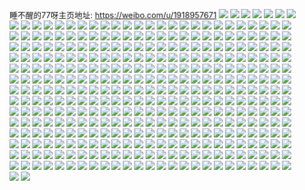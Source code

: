 睡不醒的77呀主页地址: https://weibo.com/u/1918957671 
![](https://wx4.sinaimg.cn/mw2000/7260f867gy1h94eccggwmj20n00uon1c.jpg) 
![](https://wx4.sinaimg.cn/mw2000/7260f867gy1h94ecct3l0j20n00uojvl.jpg) 
![](https://wx4.sinaimg.cn/mw2000/7260f867gy1h94ecc3fncj20n00uon1c.jpg) 
![](https://wx4.sinaimg.cn/mw2000/7260f867gy1h94ecd4ci4j20n00uoaew.jpg) 
![](https://wx4.sinaimg.cn/mw2000/7260f867gy1h94ecdsdjjj20n00uotco.jpg) 
![](https://wx4.sinaimg.cn/mw2000/7260f867gy1h94ece86toj20n00uotco.jpg) 
![](https://wx4.sinaimg.cn/mw2000/7260f867gy1h94ecdhkbfj20n00h90ut.jpg) 
![](https://wx4.sinaimg.cn/mw2000/7260f867gy1h94ecez4w1j21400u0430.jpg) 
![](https://wx4.sinaimg.cn/mw2000/7260f867gy1h94ecelt6lj20u0140gx6.jpg) 
![](https://wx4.sinaimg.cn/mw2000/7260f867gy1h7tgdwrkkfj22c0340x6p.jpg) 
![](https://wx4.sinaimg.cn/mw2000/7260f867gy1h7tge0ilwlj21ga1xwx6p.jpg) 
![](https://wx4.sinaimg.cn/mw2000/7260f867gy1h7tgdyv3p3j22c03407wk.jpg) 
![](https://wx4.sinaimg.cn/mw2000/7260f867gy1h7tgdrn9qoj22c0340u0z.jpg) 
![](https://wx4.sinaimg.cn/mw2000/7260f867gy1h7tgdtplbrj22c0340e83.jpg) 
![](https://wx4.sinaimg.cn/mw2000/7260f867gy1h7tge3q7w8j22c0340npf.jpg) 
![](https://wx4.sinaimg.cn/mw2000/7260f867gy1h4xdvd29suj22c0340e83.jpg) 
![](https://wx4.sinaimg.cn/mw2000/7260f867gy1h4xdvfdngvj22c0340b2a.jpg) 
![](https://wx4.sinaimg.cn/mw2000/7260f867gy1h4xdvg8gqmj21sc2dse5y.jpg) 
![](https://wx4.sinaimg.cn/mw2000/7260f867gy1h4xdvjpdi1j21sc2dsu0x.jpg) 
![](https://wx4.sinaimg.cn/mw2000/7260f867gy1h4xdvrunpmj22c03407wi.jpg) 
![](https://wx4.sinaimg.cn/mw2000/7260f867gy1h4abygctojj21sc2dsb2a.jpg) 
![](https://wx4.sinaimg.cn/mw2000/7260f867gy1h4abyoyu0hj222d33je82.jpg) 
![](https://wx4.sinaimg.cn/mw2000/7260f867gy1h4abyh5bpgj21z41z47wh.jpg) 
![](https://wx4.sinaimg.cn/mw2000/7260f867gy1h4abyt9t68j223u35s4qr.jpg) 
![](https://wx4.sinaimg.cn/mw2000/7260f867gy1h384ztev4fj21kw23cqv6.jpg) 
![](https://wx4.sinaimg.cn/mw2000/7260f867gy1h38502tvj5j21jj221e81.jpg) 
![](https://wx4.sinaimg.cn/mw2000/7260f867gy1h38508e39yj22sw23oe81.jpg) 
![](https://wx4.sinaimg.cn/mw2000/7260f867gy1h325qfai5fj21sc2dskjl.jpg) 
![](https://wx4.sinaimg.cn/mw2000/7260f867gy1h325qoc66rj21h01ym4qp.jpg) 
![](https://wx4.sinaimg.cn/mw2000/7260f867gy1h325qraxqmj21sc2dsqv5.jpg) 
![](https://wx4.sinaimg.cn/mw2000/7260f867gy1h2f9ht3wm2j22c0340hdv.jpg) 
![](https://wx4.sinaimg.cn/mw2000/7260f867gy1h2f9hvq6kfj21ya2ln4qq.jpg) 
![](https://wx4.sinaimg.cn/mw2000/7260f867gy1h2f9hy58zsj217n17ntm6.jpg) 
![](https://wx4.sinaimg.cn/mw2000/7260f867gy1h2f9jxncb0j21cr1t04o8.jpg) 
![](https://wx4.sinaimg.cn/mw2000/7260f867gy1h288nr86q9j21sc2ds7pw.jpg) 
![](https://wx4.sinaimg.cn/mw2000/7260f867gy1h288nxv0k9j22c033z7wi.jpg) 
![](https://wx4.sinaimg.cn/mw2000/7260f867gy1h1vk3bzhvjj21t52ewb1f.jpg) 
![](https://wx4.sinaimg.cn/mw2000/7260f867gy1h1vk3q60ppj21sc2dsnpe.jpg) 
![](https://wx4.sinaimg.cn/mw2000/7260f867gy1h1vk9iyg21j22yo280b2a.jpg) 
![](https://wx4.sinaimg.cn/mw2000/7260f867gy1h1oowm4h4uj21t02equ0y.jpg) 
![](https://wx4.sinaimg.cn/mw2000/7260f867gy1h1oowtvqcoj224b2trhdt.jpg) 
![](https://wx4.sinaimg.cn/mw2000/7260f867gy1h1hobk3ni1j21jk220b29.jpg) 
![](https://wx4.sinaimg.cn/mw2000/7260f867gy1h1hobl0ghnj21jk220hdt.jpg) 
![](https://wx4.sinaimg.cn/mw2000/7260f867gy1h1hobilhx7j22c0340b2c.jpg) 
![](https://wx4.sinaimg.cn/mw2000/7260f867gy1h1hobnlzwvj22c033z7wk.jpg) 
![](https://wx4.sinaimg.cn/mw2000/7260f867gy1h1auqb19tej20n01dsq6u.jpg) 
![](https://wx4.sinaimg.cn/mw2000/7260f867gy1h1ausmc5dkj20u00u0n73.jpg) 
![](https://wx4.sinaimg.cn/mw2000/7260f867gy1h0x22i0xzqj20u0140wow.jpg) 
![](https://wx4.sinaimg.cn/mw2000/7260f867gy1h0r48390wfj20u013z131.jpg) 
![](https://wx4.sinaimg.cn/mw2000/7260f867gy1h0mc5sz79zj20u00u0jy3.jpg) 
![](https://wx4.sinaimg.cn/mw2000/7260f867gy1h0mcbh95aaj20u0140dmv.jpg) 
![](https://wx4.sinaimg.cn/mw2000/7260f867gy1h08l79ow5hj21kd2361kx.jpg) 
![](https://wx4.sinaimg.cn/mw2000/7260f867gy1gzsfmg9p7ij20u0140k29.jpg) 
![](https://wx4.sinaimg.cn/mw2000/7260f867gy1gzsfmgzbp9j20u0140gu5.jpg) 
![](https://wx4.sinaimg.cn/mw2000/7260f867gy1gzsfmhv6rhj20u0140791.jpg) 
![](https://wx4.sinaimg.cn/mw2000/7260f867gy1gzsfmigwmlj20u01407cu.jpg) 
![](https://wx4.sinaimg.cn/mw2000/7260f867gy1gzsfmjbp9lj20u0140afi.jpg) 
![](https://wx4.sinaimg.cn/mw2000/7260f867gy1gzsfmjuthwj20n00n0goz.jpg) 
![](https://wx4.sinaimg.cn/mw2000/7260f867gy1gz2wh6ctyjj20u013zdml.jpg) 
![](https://wx4.sinaimg.cn/mw2000/7260f867gy1gz2wh5buvxj20u013zafm.jpg) 
![](https://wx4.sinaimg.cn/mw2000/7260f867gy1gz2wh764adj20u013z44t.jpg) 
![](https://wx4.sinaimg.cn/mw2000/7260f867gy1gz2whamy36j20u014kq9b.jpg) 
![](https://wx4.sinaimg.cn/mw2000/7260f867gy1gz2wh3rc4uj20u0140jyj.jpg) 
![](https://wx4.sinaimg.cn/mw2000/7260f867gy1gyjf0gvpu3j20u00u0wmy.jpg) 
![](https://wx4.sinaimg.cn/mw2000/7260f867gy1gyjf0j4y5fj20u00u0qba.jpg) 
![](https://wx4.sinaimg.cn/mw2000/7260f867gy1gyjf0o4e5xj21400u04ab.jpg) 
![](https://wx4.sinaimg.cn/mw2000/7260f867gy1gxyo9uwjt2j20u0140n7b.jpg) 
![](https://wx4.sinaimg.cn/mw2000/7260f867gy1gxyo9vj6t2j20u01hctil.jpg) 
![](https://wx4.sinaimg.cn/mw2000/7260f867gy1gxyo9wef8ij20u013zqbj.jpg) 
![](https://wx4.sinaimg.cn/mw2000/7260f867gy1gxyo9t9gphj20u0140ajm.jpg) 
![](https://wx4.sinaimg.cn/mw2000/7260f867gy1gxyo9x257ij20u01hcdok.jpg) 
![](https://wx4.sinaimg.cn/mw2000/7260f867gy1gxyo9yxvxej20u01407ds.jpg) 
![](https://wx4.sinaimg.cn/mw2000/7260f867gy1gxyo9xn6e8j20u00u078x.jpg) 
![](https://wx4.sinaimg.cn/mw2000/7260f867gy1gxyo9yfj7yj20u00u0dnc.jpg) 
![](https://wx4.sinaimg.cn/mw2000/7260f867gy1gxkqd7dm6uj21901o07wh.jpg) 
![](https://wx4.sinaimg.cn/mw2000/7260f867gy1gxkqd8r2prj218z1nzb29.jpg) 
![](https://wx4.sinaimg.cn/mw2000/7260f867gy1gxkqf7iz5pj22801o0b2b.jpg) 
![](https://wx4.sinaimg.cn/mw2000/7260f867gy1gxg1rk7hstj21o01o0npd.jpg) 
![](https://wx4.sinaimg.cn/mw2000/7260f867gy1gxc9i7pea0j22c0340e83.jpg) 
![](https://wx4.sinaimg.cn/mw2000/7260f867gy1gxc9i9wng8j22c0340qv6.jpg) 
![](https://wx4.sinaimg.cn/mw2000/7260f867gy1gxc9iayu7mj22bb2bb4qq.jpg) 
![](https://wx4.sinaimg.cn/mw2000/7260f867gy1gxc9ich9qgj22c0340b2a.jpg) 
![](https://wx4.sinaimg.cn/mw2000/7260f867gy1gxc9jw42jdj22c0340b2b.jpg) 
![](https://wx4.sinaimg.cn/mw2000/7260f867gy1gxc9k6cxzdj22c0340x6r.jpg) 
![](https://wx4.sinaimg.cn/mw2000/7260f867gy1gxc9kupplvj22af2afe82.jpg) 
![](https://wx4.sinaimg.cn/mw2000/7260f867gy1gxc9kt3f99j22c0340qv6.jpg) 
![](https://wx4.sinaimg.cn/mw2000/7260f867gy1gxc9qs5hvpj23402c0hdv.jpg) 
![](https://wx4.sinaimg.cn/mw2000/7260f867gy1gwysurg34bj22c0340e83.jpg) 
![](https://wx4.sinaimg.cn/mw2000/7260f867gy1gwysuspyraj22e11sihdt.jpg) 
![](https://wx4.sinaimg.cn/mw2000/7260f867gy1gwysv3t6msj22c03404qv.jpg) 
![](https://wx4.sinaimg.cn/mw2000/7260f867gy1gwysupm1i6j21hc0u0aqt.jpg) 
![](https://wx4.sinaimg.cn/mw2000/7260f867gy1gwysuuj3gwj22c0340npg.jpg) 
![](https://wx4.sinaimg.cn/mw2000/7260f867gy1gwysuvq3zhj22c02c0kjm.jpg) 
![](https://wx4.sinaimg.cn/mw2000/7260f867gy1gwmrvihgzgj22c0340x6q.jpg) 
![](https://wx4.sinaimg.cn/mw2000/7260f867gy1gwmrymzogvj21r21r27wh.jpg) 
![](https://wx4.sinaimg.cn/mw2000/7260f867gy1gwmryxl27ij22c0340kjn.jpg) 
![](https://wx4.sinaimg.cn/mw2000/7260f867gy1gwms05qev0j233l2bp4qs.jpg) 
![](https://wx4.sinaimg.cn/mw2000/7260f867gy1gwms0pajumj23402c0x6u.jpg) 
![](https://wx4.sinaimg.cn/mw2000/7260f867gy1gwmrznr607j227f2xx7wi.jpg) 
![](https://wx4.sinaimg.cn/mw2000/7260f867gy1gwmrz4g52kj22c0340hdu.jpg) 
![](https://wx4.sinaimg.cn/mw2000/7260f867gy1gwmryj1ihkj22c0340b2b.jpg) 
![](https://wx4.sinaimg.cn/mw2000/7260f867gy1gwms0sg4ruj22c0340b2a.jpg) 
![](https://wx4.sinaimg.cn/mw2000/7260f867gy1gwheh5i3vij22dc35se82.jpg) 
![](https://wx4.sinaimg.cn/mw2000/7260f867gy1gw8yhjsegaj20n01ds7c5.jpg) 
![](https://wx4.sinaimg.cn/mw2000/7260f867gy1gw8yh57dupj20n01dsaha.jpg) 
![](https://wx4.sinaimg.cn/mw2000/7260f867gy1gw88snpw2bj22c0340k1r.jpg) 
![](https://wx4.sinaimg.cn/mw2000/7260f867gy1gw88sotrsmj23402c0e82.jpg) 
![](https://wx4.sinaimg.cn/mw2000/7260f867gy1gw8yglvyegj22c0340kjm.jpg) 
![](https://wx4.sinaimg.cn/mw2000/7260f867gy1gw8ygo07csj22c0340hdv.jpg) 
![](https://wx4.sinaimg.cn/mw2000/7260f867gy1gw8ygqk3vvj22c03407wi.jpg) 
![](https://wx4.sinaimg.cn/mw2000/7260f867gy1gw8yi3ok09j22c0340qv5.jpg) 
![](https://wx4.sinaimg.cn/mw2000/7260f867gy1gw8ying93gj21sc2ds4qq.jpg) 
![](https://wx4.sinaimg.cn/mw2000/7260f867gy1gvxsv41lagj21401hc13t.jpg) 
![](https://wx4.sinaimg.cn/mw2000/7260f867gy1gvxsxmvpcuj224h24hx6p.jpg) 
![](https://wx4.sinaimg.cn/mw2000/7260f867gy1gvxt4ibdkyj22c02c07wi.jpg) 
![](https://wx4.sinaimg.cn/mw2000/7260f867gy1gvxszh36vtj22i81vn4qq.jpg) 
![](https://wx4.sinaimg.cn/mw2000/7260f867gy1gvxt5wfvo8j23402c0hdt.jpg) 
![](https://wx4.sinaimg.cn/mw2000/7260f867gy1gvxt1aa7gmj22c0340qv5.jpg) 
![](https://wx4.sinaimg.cn/mw2000/7260f867gy1gvxt2sosi4j23402c0hdv.jpg) 
![](https://wx4.sinaimg.cn/mw2000/7260f867gy1gvxt31zptrj22c0340qv7.jpg) 
![](https://wx4.sinaimg.cn/mw2000/7260f867gy1gvxt6c6qnrj23402c0e82.jpg) 
![](https://wx4.sinaimg.cn/mw2000/0025RKybgy1gvqwe3qrgaj60yi1pc1b802.jpg) 
![](https://wx4.sinaimg.cn/mw2000/0025RKybgy1gvqwm11qi7j62c02c0u0x02.jpg) 
![](https://wx4.sinaimg.cn/mw2000/0025RKybgy1gvqwmwlsenj62822yse8102.jpg) 
![](https://wx4.sinaimg.cn/mw2000/7260f867gy1gvrtkytn1uj22c0340hdu.jpg) 
![](https://wx4.sinaimg.cn/mw2000/7260f867gy1gvrtl03x6gj22c0340u0y.jpg) 
![](https://wx4.sinaimg.cn/mw2000/7260f867gy1gvrtl1g7gwj22c03404qr.jpg) 
![](https://wx4.sinaimg.cn/mw2000/7260f867gy1gvrtl2x4zxj22c03404qq.jpg) 
![](https://wx4.sinaimg.cn/mw2000/7260f867gy1gvrtl42szzj22c0340qv6.jpg) 
![](https://wx4.sinaimg.cn/mw2000/7260f867gy1gvrtoa8nuuj22c03407wj.jpg) 
![](https://wx4.sinaimg.cn/mw2000/0025RKybgy1gvqokcmakbj62c0340b2b02.jpg) 
![](https://wx4.sinaimg.cn/mw2000/0025RKybgy1gvqokj9efxj62c0340kjm02.jpg) 
![](https://wx4.sinaimg.cn/mw2000/0025RKybgy1gvqokpzj0ej62c0340u0y02.jpg) 
![](https://wx4.sinaimg.cn/mw2000/0025RKybgy1gvqol09sb3j62c033ze8302.jpg) 
![](https://wx4.sinaimg.cn/mw2000/0025RKybgy1gvqol5x60cj62c03404qq02.jpg) 
![](https://wx4.sinaimg.cn/mw2000/0025RKybgy1gvqolcjzxoj62882yzhdu02.jpg) 
![](https://wx4.sinaimg.cn/mw2000/0025RKybgy1gvqoljh6ixj62c0340b2a02.jpg) 
![](https://wx4.sinaimg.cn/mw2000/0025RKybgy1gvqolgaox9j62c0340e8202.jpg) 
![](https://wx4.sinaimg.cn/mw2000/0025RKybgy1gvqok3zd13j62c0340b2b02.jpg) 
![](https://wx4.sinaimg.cn/mw2000/0025RKybgy1gvn8ionduwj62c02c0x6p02.jpg) 
![](https://wx4.sinaimg.cn/mw2000/0025RKybgy1gvn8ir7vasj62c02c0x6p02.jpg) 
![](https://wx4.sinaimg.cn/mw2000/0025RKybgy1gvn8nwv91qj61z41401db02.jpg) 
![](https://wx4.sinaimg.cn/mw2000/0025RKybgy1gvn8j03nsoj62c0340x6p02.jpg) 
![](https://wx4.sinaimg.cn/mw2000/0025RKybgy1gvn8jkem64j61vz2im4qq02.jpg) 
![](https://wx4.sinaimg.cn/mw2000/0025RKybgy1gvn8lcq0hyj61xz2lax6p02.jpg) 
![](https://wx4.sinaimg.cn/mw2000/0025RKybgy1gvn8ll6r18j62c0340kjm02.jpg) 
![](https://wx4.sinaimg.cn/mw2000/0025RKybgy1gvn8m8xe4oj62c0340qv502.jpg) 
![](https://wx4.sinaimg.cn/mw2000/0025RKybgy1gvn8mhzqt1j62c0340e8202.jpg) 
![](https://wx4.sinaimg.cn/mw2000/0025RKybgy1gvin1xd6lgj60u01hcwrx02.jpg) 
![](https://wx4.sinaimg.cn/mw2000/0025RKybgy1gvin2jtlb4j61o0280e8202.jpg) 
![](https://wx4.sinaimg.cn/mw2000/0025RKybgy1gvin20t8e1j61qc1qcdv202.jpg) 
![](https://wx4.sinaimg.cn/mw2000/0025RKybgy1gvin2olp9hj62c0340npe02.jpg) 
![](https://wx4.sinaimg.cn/mw2000/0025RKybgy1gvin2asj79j62422tf4qr02.jpg) 
![](https://wx4.sinaimg.cn/mw2000/0025RKybgy1gvin315z06j62c0340u0y02.jpg) 
![](https://wx4.sinaimg.cn/mw2000/0025RKybgy1gvin327ow6j60tw1h4wkw02.jpg) 
![](https://wx4.sinaimg.cn/mw2000/0025RKybgy1gvin1wc09uj61u41u4b2902.jpg) 
![](https://wx4.sinaimg.cn/mw2000/0025RKybgy1gvin34d0qdj62c03404qp02.jpg) 
![](https://wx4.sinaimg.cn/mw2000/0025RKybgy1gvakrouhp1j61hc14017i02.jpg) 
![](https://wx4.sinaimg.cn/mw2000/0025RKybgy1gvakrteobmj62tt2ttqv702.jpg) 
![](https://wx4.sinaimg.cn/mw2000/0025RKybgy1gvakrpxjmxj61z4140ard02.jpg) 
![](https://wx4.sinaimg.cn/mw2000/0025RKybgy1guerl48kg2j62711n87wh02.jpg) 
![](https://wx4.sinaimg.cn/mw2000/0025RKybgy1guerkx2kc9j626z1n64qp02.jpg) 
![](https://wx4.sinaimg.cn/mw2000/0025RKybgy1guerlaulk4j63402c0x6q02.jpg) 
![](https://wx4.sinaimg.cn/mw2000/7260f867gy1gtvv2iutsij21t82ezhdu.jpg) 
![](https://wx4.sinaimg.cn/mw2000/7260f867gy1gtvv2kx2zij22c0340e83.jpg) 
![](https://wx4.sinaimg.cn/mw2000/7260f867gy1gtvv2ma6x1j22c0340x6p.jpg) 
![](https://wx4.sinaimg.cn/mw2000/7260f867gy1gtvv2h5s1bj22602w01kz.jpg) 
![](https://wx4.sinaimg.cn/mw2000/7260f867gy1gtvv2ql9kfj22c0340u0x.jpg) 
![](https://wx4.sinaimg.cn/mw2000/7260f867gy1gtvv2uz7llj22c0340kjn.jpg) 
![](https://wx4.sinaimg.cn/mw2000/7260f867gy1gtvv2patdvj22c0340npe.jpg) 
![](https://wx4.sinaimg.cn/mw2000/7260f867gy1gtvv2wch8bj22c0340u0x.jpg) 
![](https://wx4.sinaimg.cn/mw2000/7260f867gy1gtvv2nid08j22662w8hdt.jpg) 
![](https://wx4.sinaimg.cn/mw2000/7260f867gy1gtqzwk9xu7j22c02c0e82.jpg) 
![](https://wx4.sinaimg.cn/mw2000/7260f867gy1gtqzwl2311j20u0140jz2.jpg) 
![](https://wx4.sinaimg.cn/mw2000/7260f867gy1gtqzwmt1grj22c0340hdv.jpg) 
![](https://wx4.sinaimg.cn/mw2000/7260f867gy1gtqzwpejluj22c0340hdv.jpg) 
![](https://wx4.sinaimg.cn/mw2000/7260f867gy1gtqzwr9bbij22c0340npf.jpg) 
![](https://wx4.sinaimg.cn/mw2000/7260f867gy1gtqzwsvm93j22c0340b2b.jpg) 
![](https://wx4.sinaimg.cn/mw2000/7260f867gy1gtqzwu2nprj221q2qcb2a.jpg) 
![](https://wx4.sinaimg.cn/mw2000/7260f867gy1gtqzwvyhrrj22c03401kz.jpg) 
![](https://wx4.sinaimg.cn/mw2000/7260f867gy1gtqzwxb5g2j22c0340qv5.jpg) 
![](https://wx4.sinaimg.cn/mw2000/7260f867gy1gtl92i7uxxj20u0140jz5.jpg) 
![](https://wx4.sinaimg.cn/mw2000/7260f867gy1gtl92ntb1hj220m2ouqv5.jpg) 
![](https://wx4.sinaimg.cn/mw2000/7260f867gy1gtl936w8ayj22c033zqv5.jpg) 
![](https://wx4.sinaimg.cn/mw2000/7260f867gy1gtl92zpya8j22c03401kz.jpg) 
![](https://wx4.sinaimg.cn/mw2000/7260f867gy1gtl92hmde5j22c0340qv6.jpg) 
![](https://wx4.sinaimg.cn/mw2000/7260f867gy1gtl92ww9m6j21sc2ds7wi.jpg) 
![](https://wx4.sinaimg.cn/mw2000/7260f867gy1gtl92qzoc7j21xh2kne82.jpg) 
![](https://wx4.sinaimg.cn/mw2000/7260f867gy1gtl931xpauj22c0340u0x.jpg) 
![](https://wx4.sinaimg.cn/mw2000/7260f867gy1gtl92krhtfj21zg2mau0x.jpg) 
![](https://wx4.sinaimg.cn/mw2000/7260f867gy1gthff15yuvj22c0340kjn.jpg) 
![](https://wx4.sinaimg.cn/mw2000/7260f867gy1gthff8vmu2j23402c0u0y.jpg) 
![](https://wx4.sinaimg.cn/mw2000/7260f867gy1gthffc16h2j22c0340npf.jpg) 
![](https://wx4.sinaimg.cn/mw2000/7260f867gy1gthffeidbnj22c0340kjm.jpg) 
![](https://wx4.sinaimg.cn/mw2000/7260f867gy1gt9rlcdo5kj22c02c07wh.jpg) 
![](https://wx4.sinaimg.cn/mw2000/7260f867gy1gt9rlgav9dj22c02c04qr.jpg) 
![](https://wx4.sinaimg.cn/mw2000/7260f867gy1gt9rljct61j22c0340npe.jpg) 
![](https://wx4.sinaimg.cn/mw2000/7260f867gy1gt9rlaotplj22c02c0x6p.jpg) 
![](https://wx4.sinaimg.cn/mw2000/7260f867gy1gt9rll1r6zj21xg2kmx6q.jpg) 
![](https://wx4.sinaimg.cn/mw2000/7260f867gy1gt9s16whstj20u0140dq0.jpg) 
![](https://wx4.sinaimg.cn/mw2000/7260f867gy1gt29sy5lnuj22c0340kjn.jpg) 
![](https://wx4.sinaimg.cn/mw2000/7260f867gy1gt29t0rnd9j22c0340npe.jpg) 
![](https://wx4.sinaimg.cn/mw2000/7260f867gy1gt29t2djn2j22c0340x6q.jpg) 
![](https://wx4.sinaimg.cn/mw2000/7260f867gy1gt29szaa0oj21ms1ms7wh.jpg) 
![](https://wx4.sinaimg.cn/mw2000/7260f867gy1gt0m65w3dtj22c0340hdu.jpg) 
![](https://wx4.sinaimg.cn/mw2000/7260f867gy1gt0m6jnod6j227p2yanpf.jpg) 
![](https://wx4.sinaimg.cn/mw2000/7260f867gy1gt0m7fub49j221r2qce82.jpg) 
![](https://wx4.sinaimg.cn/mw2000/7260f867gy1gt0m7ibkomj22c03404qs.jpg) 
![](https://wx4.sinaimg.cn/mw2000/7260f867gy1gsrela3h2tj21o0280qv5.jpg) 
![](https://wx4.sinaimg.cn/mw2000/7260f867gy1gskb0pf6lpj21w02inkjm.jpg) 
![](https://wx4.sinaimg.cn/mw2000/7260f867gy1gsb6gydcbgj229r29rqv5.jpg) 
![](https://wx4.sinaimg.cn/mw2000/7260f867gy1gsb6gyvn6jj20lw0lwdi4.jpg) 
![](https://wx4.sinaimg.cn/mw2000/7260f867gy1gsb6h03pxsj21o02yonpd.jpg) 
![](https://wx4.sinaimg.cn/mw2000/7260f867gy1gsb6h1wh7vj22bb3321ky.jpg) 
![](https://wx4.sinaimg.cn/mw2000/7260f867gy1gsb6h3ts8zj22bb332qv6.jpg) 
![](https://wx4.sinaimg.cn/mw2000/7260f867gy1gsb6h57s34j22c02c04qq.jpg) 
![](https://wx4.sinaimg.cn/mw2000/7260f867gy1gsb6gx9m2wj22bb2bb1kx.jpg) 
![](https://wx4.sinaimg.cn/mw2000/0025RKybgy1gsb6h6cu8zj61pv1pv4qp02.jpg) 
![](https://wx4.sinaimg.cn/mw2000/7260f867gy1gsb6h7uv2yj22b832y4qr.jpg) 
![](https://wx4.sinaimg.cn/mw2000/7260f867gy1gs2zp6o80gj22c0340nph.jpg) 
![](https://wx4.sinaimg.cn/mw2000/7260f867gy1gs2zpbng67j22c0340e89.jpg) 
![](https://wx4.sinaimg.cn/mw2000/7260f867gy1gs2zpg9puej23402c0he1.jpg) 
![](https://wx4.sinaimg.cn/mw2000/7260f867gy1gs2zpk0hgej22c03404qt.jpg) 
![](https://wx4.sinaimg.cn/mw2000/7260f867gy1grurwumiljj22c02c0ayu.jpg) 
![](https://wx4.sinaimg.cn/mw2000/7260f867gy1grury6bgrhj21nb1nb1j6.jpg) 
![](https://wx4.sinaimg.cn/mw2000/7260f867gy1grury4wthij21ki1kitwg.jpg) 
![](https://wx4.sinaimg.cn/mw2000/7260f867gy1grurwwb8g9j21hc1hctj6.jpg) 
![](https://wx4.sinaimg.cn/mw2000/7260f867gy1gri275hnsrj21sc1sch4s.jpg) 
![](https://wx4.sinaimg.cn/mw2000/7260f867gy1gri27dr0hoj21sc1sch4l.jpg) 
![](https://wx4.sinaimg.cn/mw2000/7260f867gy1grefanzmiuj21sc2dsnpg.jpg) 
![](https://wx4.sinaimg.cn/mw2000/7260f867gy1grefb0zc17j21sc2ds1l2.jpg) 
![](https://wx4.sinaimg.cn/mw2000/7260f867gy1grefbdldewj21sc2dskjp.jpg) 
![](https://wx4.sinaimg.cn/mw2000/7260f867gy1grefbivjemj23402c0e81.jpg) 
![](https://wx4.sinaimg.cn/mw2000/7260f867gy1gqdqvyfgsgj20lc0sg4d8.jpg) 
![](https://wx4.sinaimg.cn/mw2000/7260f867gy1gq4bajen2uj21v71v7x6q.jpg) 
![](https://wx4.sinaimg.cn/mw2000/7260f867gy1gq4bap48bwj22c0340e85.jpg) 
![](https://wx4.sinaimg.cn/mw2000/7260f867gy1gq4bau6r0wj228q2znhdw.jpg) 
![](https://wx4.sinaimg.cn/mw2000/7260f867gy1gq4bav1im1j20u00u0dmr.jpg) 
![](https://wx4.sinaimg.cn/mw2000/7260f867gy1gq4bavn14mj20u0140wju.jpg) 
![](https://wx4.sinaimg.cn/mw2000/7260f867gy1gq4bafb803j20u01407ep.jpg) 
![](https://wx4.sinaimg.cn/mw2000/7260f867gy1gq4bayl6upj21zw1zw4qr.jpg) 
![](https://wx4.sinaimg.cn/mw2000/7260f867gy1gq4bb3qqkpj22c0340x6v.jpg) 
![](https://wx4.sinaimg.cn/mw2000/7260f867gy1gq4bb4rfqbj21hc1hck1t.jpg) 
![](https://wx4.sinaimg.cn/mw2000/7260f867gy1gq3fcipp46j22c0340qva.jpg) 
![](https://wx4.sinaimg.cn/mw2000/7260f867gy1gq3fcm4j22j22c03401l4.jpg) 
![](https://wx4.sinaimg.cn/mw2000/7260f867gy1gq3fcqg789j22c0340npm.jpg) 
![](https://wx4.sinaimg.cn/mw2000/7260f867gy1gq3fcvd1erj22c0340x6y.jpg) 
![](https://wx4.sinaimg.cn/mw2000/7260f867gy1gq13wgd26uj21qm2bhe84.jpg) 
![](https://wx4.sinaimg.cn/mw2000/7260f867gy1gq13wpxrlij22c03407wk.jpg) 
![](https://wx4.sinaimg.cn/mw2000/7260f867gy1gq13wtqdmmj22c02c0b29.jpg) 
![](https://wx4.sinaimg.cn/mw2000/7260f867gy1gq13w7xhodj20u00u0k5g.jpg) 
![](https://wx4.sinaimg.cn/mw2000/7260f867gy1gpuqzj0j90j20u0141qci.jpg) 
![](https://wx4.sinaimg.cn/mw2000/7260f867gy1gpuqzh62olj20u00u0an6.jpg) 
![](https://wx4.sinaimg.cn/mw2000/7260f867gy1gmtayg81zmj21sc2dsqsf.jpg) 
![](https://wx4.sinaimg.cn/mw2000/7260f867gy1gmtayhqu1ij22c02c0b2a.jpg) 
![](https://wx4.sinaimg.cn/mw2000/7260f867gy1gk8s6meovyj22801o0hdv.jpg) 
![](https://wx4.sinaimg.cn/mw2000/7260f867gy1gk8s6n6v0bj21o01o0e81.jpg) 
![](https://wx4.sinaimg.cn/mw2000/7260f867gy1gk8s6o7v2ij22c0340b2a.jpg) 
![](https://wx4.sinaimg.cn/mw2000/7260f867gy1gk8s6l6emlj22c03407wi.jpg) 
![](https://wx4.sinaimg.cn/mw2000/7260f867gy1gffjelke6yj20u00u0wob.jpg) 
![](https://wx4.sinaimg.cn/mw2000/7260f867gy1gffjelv1jej20u0140wu3.jpg) 
![](https://wx4.sinaimg.cn/mw2000/7260f867gy1gffjel4n6cj21400u0n70.jpg) 
![](https://wx4.sinaimg.cn/mw2000/7260f867gy1gffjem80qzj20u00u0gvs.jpg) 
![](https://wx4.sinaimg.cn/mw2000/7260f867gy1gffjemo44mj20u00u0k1q.jpg) 
![](https://wx4.sinaimg.cn/mw2000/7260f867gy1gffjen2sepj20u0140gzp.jpg) 
![](https://wx4.sinaimg.cn/mw2000/7260f867gy1gffjeoz0t2j20u0140na2.jpg) 
![](https://wx4.sinaimg.cn/mw2000/7260f867gy1gffjepokbej21400u0tmu.jpg) 
![](https://wx4.sinaimg.cn/mw2000/7260f867gy1gffjeo4gcpj20u00u014j.jpg) 
![](https://wx4.sinaimg.cn/mw2000/7260f867gy1gfc22im03ij20u00u0wnl.jpg) 
![](https://wx4.sinaimg.cn/mw2000/7260f867gy1gfc4lyrrs3j20v40u0dvz.jpg) 
![](https://wx4.sinaimg.cn/mw2000/7260f867gy1gfc22ja9t1j21400u0myv.jpg) 
![](https://wx4.sinaimg.cn/mw2000/7260f867gy1gfc22i7h6aj21400u0qdr.jpg) 
![](https://wx4.sinaimg.cn/mw2000/7260f867gy1gf3rnoxiozj21hc0u0wyt.jpg) 
![](https://wx4.sinaimg.cn/mw2000/7260f867gy1gf3rnpfwkwj20u0140e1s.jpg) 
![](https://wx4.sinaimg.cn/mw2000/7260f867gy1gf3rnpvkvpj21400u0gw9.jpg) 
![](https://wx4.sinaimg.cn/mw2000/7260f867gy1gf3ro6nqzaj21400u0al6.jpg) 
![](https://wx4.sinaimg.cn/mw2000/7260f867gy1gegrb92fnlj20u0140akf.jpg) 
![](https://wx4.sinaimg.cn/mw2000/7260f867gy1gegrb9qx3cj21410u0wru.jpg) 
![](https://wx4.sinaimg.cn/mw2000/7260f867gy1gegrba6pbkj20u00u0jyi.jpg) 
![](https://wx4.sinaimg.cn/mw2000/7260f867gy1geegrewa5vj22dc2dchak.jpg) 
![](https://wx4.sinaimg.cn/mw2000/7260f867gy1geegrg08ehj22c02c0npd.jpg) 
![](https://wx4.sinaimg.cn/mw2000/7260f867gy1geegrd1399j23402c0hdt.jpg) 
![](https://wx4.sinaimg.cn/mw2000/7260f867gy1geegri1rn7j221l21lhdt.jpg) 
![](https://wx4.sinaimg.cn/mw2000/7260f867gy1geegrk8bpej22382sbx5k.jpg) 
![](https://wx4.sinaimg.cn/mw2000/7260f867gy1geegt2m536j21o01o07wh.jpg) 
![](https://wx4.sinaimg.cn/mw2000/7260f867gy1gcoq1kpqu8j22dc2dcnpd.jpg) 
![](https://wx4.sinaimg.cn/mw2000/7260f867gy1gco6v0bp4cj22c02c0hdv.jpg) 
![](https://wx4.sinaimg.cn/mw2000/7260f867gy1gco6v1xts2j22c02c04qr.jpg) 
![](https://wx4.sinaimg.cn/mw2000/7260f867gy1gco6v30ouzj21qd1qdqv5.jpg) 
![](https://wx4.sinaimg.cn/mw2000/7260f867gy1gco6t97oq1j22c02c0hdt.jpg) 
![](https://wx4.sinaimg.cn/mw2000/7260f867gy1gco6ux390sj226k26k7wj.jpg) 
![](https://wx4.sinaimg.cn/mw2000/7260f867ly1gafay0yh6qj21o0cm6b2g.jpg) 
![](https://wx4.sinaimg.cn/mw2000/7260f867ly1gafayb2vs6j21ekcn01l6.jpg) 
![](https://wx4.sinaimg.cn/mw2000/7260f867ly1gafayimnzgj21crcn0e87.jpg) 
![](https://wx4.sinaimg.cn/mw2000/7260f867ly1gafayl1xrcj21jk1jkhdt.jpg) 
![](https://wx4.sinaimg.cn/mw2000/7260f867ly1g7lgq1xwpgj21k82307ks.jpg) 
![](https://wx4.sinaimg.cn/mw2000/7260f867ly1g7lgpwixf0j21k8230nex.jpg) 
![](https://wx4.sinaimg.cn/mw2000/7260f867ly1g7lgq0ih1rj21ga1ga4qp.jpg) 
![](https://wx4.sinaimg.cn/mw2000/7260f867ly1g7lgpy2oo2j21k8230dwh.jpg) 
![](https://wx4.sinaimg.cn/mw2000/7260f867ly1g7lgq48y9qj21o01o04qp.jpg) 
![](https://wx4.sinaimg.cn/mw2000/7260f867ly1g7lgq6rt8qj21o01o0tum.jpg) 
![](https://wx4.sinaimg.cn/mw2000/7260f867ly1g7dwpm2es7j21o01o0u0y.jpg) 
![](https://wx4.sinaimg.cn/mw2000/7260f867ly1g7dwpw7305j21o01o04nc.jpg) 
![](https://wx4.sinaimg.cn/mw2000/7260f867ly1g7dwp3ol8mj21o01o0x1b.jpg) 
![](https://wx4.sinaimg.cn/mw2000/7260f867ly1g7dwrawc8qj21o01o07wk.jpg) 
![](https://wx4.sinaimg.cn/mw2000/7260f867ly1g7dws15sljj21o01o0kjm.jpg) 
![](https://wx4.sinaimg.cn/mw2000/7260f867ly1g7dwsxcst4j20dt0dttbf.jpg) 
![](https://wx4.sinaimg.cn/mw2000/7260f867ly1g77m5z70rmj21o01o0e71.jpg) 
![](https://wx4.sinaimg.cn/mw2000/7260f867ly1g77m60a5xij21o01o04qp.jpg) 
![](https://wx4.sinaimg.cn/mw2000/7260f867ly1g77m64lj9aj21o01o04qp.jpg) 
![](https://wx4.sinaimg.cn/mw2000/7260f867ly1g77m6jtuj3j21o01o0qqi.jpg) 
![](https://wx4.sinaimg.cn/mw2000/7260f867ly1g72ykstkmjj21o01o07wh.jpg) 
![](https://wx4.sinaimg.cn/mw2000/7260f867ly1g72y79icvaj21o01o0apn.jpg) 
![](https://wx4.sinaimg.cn/mw2000/7260f867ly1g72ykov1ehj21o01o04qp.jpg) 
![](https://wx4.sinaimg.cn/mw2000/7260f867ly1g72yl1pmyyj21o01o0x6q.jpg) 
![](https://wx4.sinaimg.cn/mw2000/7260f867ly1g6q6j17f42j20yh0c3q43.jpg) 
![](https://wx4.sinaimg.cn/mw2000/7260f867ly1g6jc9f2jtmj21hc0u0drr.jpg) 
![](https://wx4.sinaimg.cn/mw2000/7260f867ly1g6jc9dy2dzj22c02c0hdu.jpg) 
![](https://wx4.sinaimg.cn/mw2000/7260f867ly1g6jc9g3qsej21o01o01kx.jpg) 
![](https://wx4.sinaimg.cn/mw2000/7260f867ly1gdesdo1cxnj21o01o07wc.jpg) 
![](https://wx4.sinaimg.cn/mw2000/7260f867gy1g6eiwxm8cfj20zk0zkjyq.jpg) 
![](https://wx4.sinaimg.cn/mw2000/7260f867ly1g66l1v6oikj21o01o0kjl.jpg) 
![](https://wx4.sinaimg.cn/mw2000/7260f867ly1g66l1zjeeuj226i26ix6p.jpg) 
![](https://wx4.sinaimg.cn/mw2000/7260f867ly1g66l1r3erij22c02c0tzn.jpg) 
![](https://wx4.sinaimg.cn/mw2000/7260f867ly1g66l23w62kj22c02c0u0x.jpg) 
![](https://wx4.sinaimg.cn/mw2000/7260f867gy1g62x1bjcmnj21n31n37wh.jpg) 
![](https://wx4.sinaimg.cn/mw2000/7260f867gy1g5cfsdudc8j22801o0u11.jpg) 
![](https://wx4.sinaimg.cn/mw2000/7260f867gy1g5cfsgac4ij22c02c0kjm.jpg) 
![](https://wx4.sinaimg.cn/mw2000/7260f867gy1g5cfshlhr0j22c02c07wj.jpg) 
![](https://wx4.sinaimg.cn/mw2000/7260f867gy1g5cfsipuy6j227g27g1ky.jpg) 
![](https://wx4.sinaimg.cn/mw2000/7260f867gy1g5cfsai7zij21o01o04qp.jpg) 
![](https://wx4.sinaimg.cn/mw2000/7260f867gy1g5cfsf89ksj22801o0x6q.jpg) 
![](https://wx4.sinaimg.cn/mw2000/7260f867gy1g5cfsk3qtwj229q29q4qr.jpg) 
![](https://wx4.sinaimg.cn/mw2000/7260f867gy1g5cfsmtt9nj21o01o01kx.jpg) 
![](https://wx4.sinaimg.cn/mw2000/7260f867gy1g5cfsl63ajj22c02c01kx.jpg) 
![](https://wx4.sinaimg.cn/mw2000/7260f867gy1g5332xyu7qj22c02c0qv6.jpg) 
![](https://wx4.sinaimg.cn/mw2000/7260f867gy1g4w3f5srgnj21dw1dw4qp.jpg) 
![](https://wx4.sinaimg.cn/mw2000/7260f867gy1g4w3f43w2ij21o01o04m2.jpg) 
![](https://wx4.sinaimg.cn/mw2000/7260f867gy1g4w3ffnk6yj21o01o04qr.jpg) 
![](https://wx4.sinaimg.cn/mw2000/7260f867gy1g4w3fhley3j21o01o01kx.jpg) 
![](https://wx4.sinaimg.cn/mw2000/7260f867gy1g4w3gbhfzxj22c02c01ky.jpg) 
![](https://wx4.sinaimg.cn/mw2000/7260f867gy1g4w3gev7opj22c02c0e82.jpg) 
![](https://wx4.sinaimg.cn/mw2000/7260f867ly1g2inve3s9vj21o01o0u0y.jpg) 
![](https://wx4.sinaimg.cn/mw2000/7260f867ly1g2inv4r88nj21o01o0kjm.jpg) 
![](https://wx4.sinaimg.cn/mw2000/7260f867ly1g2invfuruvj21hc0u0amh.jpg) 
![](https://wx4.sinaimg.cn/mw2000/7260f867ly1g1dlz28b0ij21o027ue81.jpg) 
![](https://wx4.sinaimg.cn/mw2000/7260f867ly1g1dlz3oncbj23402c07jz.jpg) 
![](https://wx4.sinaimg.cn/mw2000/7260f867gy1g0c5y76iq6j21mc1mcnpf.jpg) 
![](https://wx4.sinaimg.cn/mw2000/7260f867gy1g0c5y5rxgpj21mc1mchce.jpg) 
![](https://wx4.sinaimg.cn/mw2000/7260f867gy1g0c5y8bzr5j21mc1mcx6q.jpg) 
![](https://wx4.sinaimg.cn/mw2000/7260f867gy1g0c5y9wueqj225s1mcu10.jpg) 
![](https://wx4.sinaimg.cn/mw2000/7260f867gy1g0c5ycww7zj21mc1mc1kx.jpg) 
![](https://wx4.sinaimg.cn/mw2000/7260f867gy1g0c5ydhwpwj21mc1mcnou.jpg) 
![](https://wx4.sinaimg.cn/mw2000/7260f867gy1fxp4xsj8fbj21o027v4qs.jpg) 
![](https://wx4.sinaimg.cn/mw2000/7260f867gy1fxp4xtlmq0j214i14i7d0.jpg) 
![](https://wx4.sinaimg.cn/mw2000/7260f867gy1fxp4yqc5exj22c02c0nph.jpg) 
![](https://wx4.sinaimg.cn/mw2000/7260f867gy1fxp4xvq92mj22c02c0kjl.jpg) 
![](https://wx4.sinaimg.cn/mw2000/7260f867gy1fxexd7uhtvj21o01o0b29.jpg) 
![](https://wx4.sinaimg.cn/mw2000/7260f867gy1fxexe771muj21o01o0npd.jpg) 
